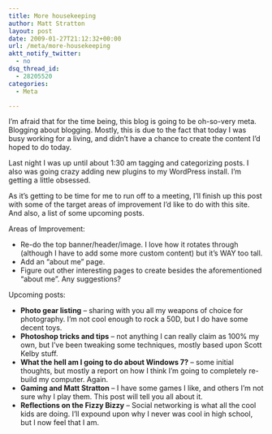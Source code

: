 ```yaml
---
title: More housekeeping
author: Matt Stratton
layout: post
date: 2009-01-27T21:12:32+00:00
url: /meta/more-housekeeping
aktt_notify_twitter:
  - no
dsq_thread_id:
  - 28205520
categories:
  - Meta

---
```

I&#8217;m afraid that for the time being, this blog is going to be oh-so-very meta. Blogging about blogging. Mostly, this is due to the fact that today I was busy working for a living, and didn&#8217;t have a chance to create the content I&#8217;d hoped to do today.

Last night I was up until about 1:30 am tagging and categorizing posts. I also was going crazy adding new plugins to my WordPress install. I&#8217;m getting a little obsessed.

As it&#8217;s getting to be time for me to run off to a meeting, I&#8217;ll finish up this post with some of the target areas of improvement I&#8217;d like to do with this site. And also, a list of some upcoming posts.

Areas of Improvement:

  * Re-do the top banner/header/image. I love how it rotates through (although I have to add some more custom content) but it&#8217;s WAY too tall.
  * Add an &#8220;about me&#8221; page.
  * Figure out other interesting pages to create besides the aforementioned &#8220;about me&#8221;. Any suggestions?

Upcoming posts:

  * **Photo gear listing** &#8211; sharing with you all my weapons of choice for photography. I&#8217;m not cool enough to rock a 50D, but I do have some decent toys.
  * **Photoshop tricks and tips** &#8211; not anything I can really claim as 100% my own, but I&#8217;ve been tweaking some techniques, mostly based upon Scott Kelby stuff.
  * **What the hell am I going to do about Windows 7?** &#8211; some initial thoughts, but mostly a report on how I think I&#8217;m going to completely re-build my computer. Again.
  * **Gaming and Matt Stratton** &#8211; I have some games I like, and others I&#8217;m not sure why I play them. This post will tell you all about it.
  * **Reflections on the Fizzy Bizzy** &#8211; Social networking is what all the cool kids are doing. I&#8217;ll expound upon why I never was cool in high school, but I now feel that I am.